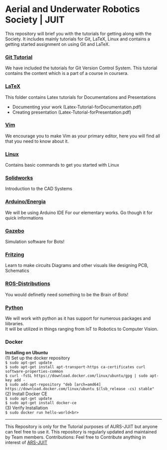 # Aerial and Underwater Robotics Society | JUIT
This repository will brief you with the tutorials for getting along with the Society. It includes mainly tutorials for Git, LaTeX, Linux and contains a getting started assignment on using Git and LaTeX.

### [Git Tutorial](https://github.com/aurs-juit/AURS-Tutorials/tree/master/Git)
We have included the tutorials for Git Version Control System. 
This tutorial contains the content which is a part of a course in coursera.

### [LaTeX](https://github.com/aurs-juit/AURS-Tutorials/tree/master/Latex)
This folder contains Latex tutorials for Documentations and Presentations 
* Documenting your work (Latex-Tutorial-forDocumentation.pdf)
* Creating presentation (Latex-Tutorial-forPresentation.pdf) 

### [Vim](https://github.com/aurs-juit/AURS-Tutorials/tree/master/Vim)
We encourage you to make Vim as your primary editor, here you will find all that you need to know about it.

### [Linux](https://github.com/aurs-juit/AURS-Tutorials/tree/master/Linux)
Contains basic commands to get you started with Linux

### [Solidworks](https://github.com/aurs-juit/AURS-Tutorials/tree/master/SolidWorks)
Introduction to the CAD Systems

### [Arduino/Energia](https://github.com/aurs-juit/AURS-JUIT/wiki)
We will be using Arduino IDE For our elementary works. Go though it for quick informations

### [Gazebo](https://github.com/aurs-juit/AURS-JUIT/wiki)
Simulation software for Bots!

### [Fritzing](https://github.com/aurs-juit/AURS-JUIT/wiki)
Learn to make circuits Diagrams and other visuals like designing PCB, Schematics

### [ROS-Distributions](https://github.com/aurs-juit/AURS-JUIT/wiki)
You would definetly need something to be the Brain of Bots!

### [Python](https://github.com/aurs-juit/AURS-Tutorials/tree/master/python)
We will work with python as it has support for numerous packages and liibraries. <br>It will be utilized in things ranging from IoT to Robotics to Computer Vision.
<br>
### Docker

**Installing on Ubuntu**<br>
(1) Set up the docker repository<br>
`$ sudo apt-get update`<br>
`$ sudo apt-get install apt-transport-https ca-certificates curl software-properties-common`<br>
`$ curl -fsSL https://download.docker.com/linux/ubuntu/gpg | sudo apt-key add -`<br>
`$ sudo add-apt-repository "deb [arch=amd64] https://download.docker.com/linux/ubuntu $(lsb_release -cs) stable"`<br>
(2) Install Docker CE<br>
`$ sudo apt-get update`<br>
`$ sudo apt-get install docker-ce`<br>
(3) Verify Installation<br>
`$ sudo docker run hello-world<br>
`

***

This Repository is only for the Tutorial purposes of AURS-JUIT but anyone can feel free to use it. This repository is regularly updated and maintained by Team members. 
Contributions: Feel free to Contribute anything in interest of [ARS-JUIT](https://github.com/aurs-juit)
